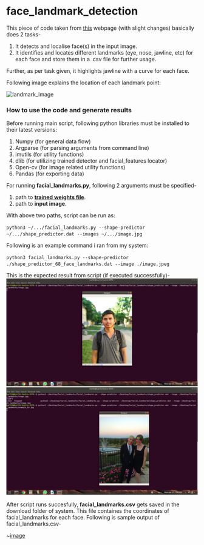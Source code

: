# face_landmark_detection

This piece of code taken from [this](https://www.pyimagesearch.com/2017/04/03/facial-landmarks-dlib-opencv-python/) webpage (with slight changes) basically does 2 tasks-
1. It detects and localise face(s) in the input image.
2. It identifies and locates different landmarks (eye, nose, jawline, etc) for each face and store them in a .csv file for further usage.

Further, as per task given, it highlights jawline with a curve for each face.

Following image explains the location of each landmark point:

![landmark_image](https://www.pyimagesearch.com/wp-content/uploads/2017/04/facial_landmarks_68markup-768x619.jpg)

### How to use the code and generate results

Before running main script, following python libraries must be installed to their latest versions:
1. Numpy  (for general data flow)
2. Argparse  (for parsing arguments from command line)
3. imutils (for utility functions)
4. dlib (for utilizing trained detector and facial_features locator)
5. Open-cv (for image related utility functions)
6. Pandas (for exporting data)



For running **facial_landmarks.py**, following 2 arguments must be specified-
1. path to [**trained weights file**](https://drive.google.com/file/d/1koaSQI8iOstu8FPdf5ZQtY0t73RYVVTV/view?usp=sharing).
2. path to **input image**.

With above two paths, script can be run as:

`python3 ~/.../facial_landmarks.py --shape-predictor ~/.../shape_predictor.dat --images ~/.../image.jpg`

Following is an example command i ran from my system:

`python3 facial_landmarks.py --shape-predictor ./shape_predictor_68_face_landmarks.dat --image ./image.jpeg`

This is the expected result from script (if executed successfully)-
![image](./imag3.png)
![image](./image2.png)

After script runs succesfully, **facial_landmarks.csv** gets saved in the download folder of system. This file containes the coordinates of facial_landmarks for each face. Following is sample output of facial_landmarks.csv-

~[image](./image1.png)



